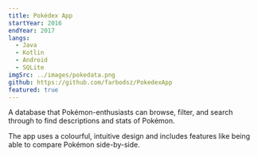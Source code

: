 ```yaml
---
title: Pokédex App
startYear: 2016
endYear: 2017
langs:
  - Java
  - Kotlin
  - Android
  - SQLite
imgSrc: ../images/pokedata.png
github: https://github.com/farbodsz/PokedexApp
featured: true
---
```


A database that Pokémon-enthusiasts can browse, filter, and search through to
find descriptions and stats of Pokémon.

The app uses a colourful, intuitive design and includes features like being able
to compare Pokémon side-by-side.
